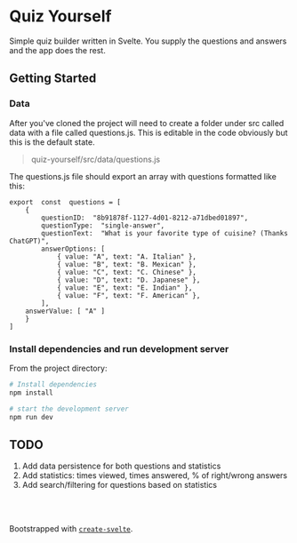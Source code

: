 # Quiz Yourself

Simple quiz builder written in Svelte. You supply the questions and answers and the app does the rest.

## Getting Started

### Data
After you've cloned the project will need to create a folder under src called data with a file called questions.js. This is editable in the code obviously but this is the default state.
> quiz-yourself/src/data/questions.js

The questions.js file should export an array with questions formatted like this:

    export  const  questions = [
        {
            questionID:  "8b91878f-1127-4d01-8212-a71dbed01897",
            questionType:  "single-answer",
            questionText:  "What is your favorite type of cuisine? (Thanks ChatGPT)",
            answerOptions: [
                { value: "A", text: "A. Italian" },
                { value: "B", text: "B. Mexican" },
                { value: "C", text: "C. Chinese" },
                { value: "D", text: "D. Japanese" },
                { value: "E", text: "E. Indian" },
                { value: "F", text: "F. American" },
            ],
        answerValue: [ "A" ]
        }
    ]

### Install dependencies and run development server
From the project directory:

```bash
# Install dependencies
npm install

# start the development server
npm run dev
```

## TODO

1. Add data persistence for both questions and statistics
2. Add statistics: times viewed, times answered, % of right/wrong answers
3. Add search/filtering for questions based on statistics
<br />
<br />


Bootstrapped with [`create-svelte`](https://github.com/sveltejs/kit/tree/master/packages/create-svelte).
